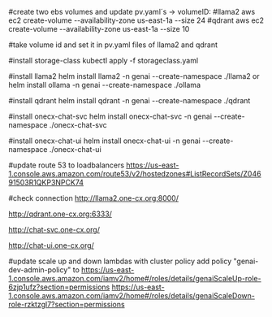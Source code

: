 #create two ebs volumes and update pv.yaml´s -> volumeID: 
#llama2
aws ec2 create-volume --availability-zone us-east-1a --size 24
#qdrant
aws ec2 create-volume --availability-zone us-east-1a --size 10


#take volume id and set it in pv.yaml files of llama2 and qdrant

#install storage-class
kubectl apply -f storageclass.yaml

#install llama2
helm install llama2 -n genai --create-namespace ./llama2
or
helm install ollama -n genai --create-namespace ./ollama

#install qdrant
helm install qdrant -n genai --create-namespace ./qdrant

#install onecx-chat-svc
helm install onecx-chat-svc -n genai --create-namespace ./onecx-chat-svc

#install onecx-chat-ui
helm install onecx-chat-ui -n genai --create-namespace ./onecx-chat-ui

#update route 53 to loadbalancers 
https://us-east-1.console.aws.amazon.com/route53/v2/hostedzones#ListRecordSets/Z04691503R1QKP3NPCK74


#check connection
http://llama2.one-cx.org:8000/

http://qdrant.one-cx.org:6333/

http://chat-svc.one-cx.org/

http://chat-ui.one-cx.org/

#update scale up and down lambdas with cluster policy
add policy "genai-dev-admin-policy" to 
https://us-east-1.console.aws.amazon.com/iamv2/home#/roles/details/genaiScaleUp-role-6zjp1ufz?section=permissions
https://us-east-1.console.aws.amazon.com/iamv2/home#/roles/details/genaiScaleDown-role-rzktzgl7?section=permissions
